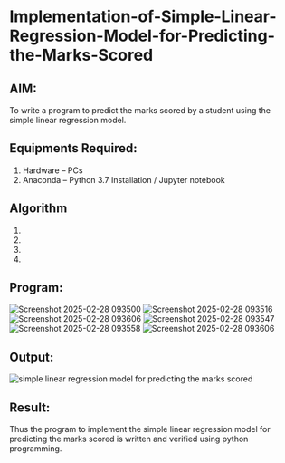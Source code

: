 # Implementation-of-Simple-Linear-Regression-Model-for-Predicting-the-Marks-Scored

## AIM:
To write a program to predict the marks scored by a student using the simple linear regression model.

## Equipments Required:
1. Hardware – PCs
2. Anaconda – Python 3.7 Installation / Jupyter notebook

## Algorithm
1. 
2. 
3. 
4. 

## Program:
![Screenshot 2025-02-28 093500](https://github.com/user-attachments/assets/f6429da6-1c0a-49c6-a383-27c4e69e0382)
![Screenshot 2025-02-28 093516](https://github.com/user-attachments/assets/388eb3dc-4747-4b36-830f-70b63e7bac54)
![Screenshot 2025-02-28 093606](https://github.com/user-attachments/assets/dbc417e9-0ae1-4953-8a79-0e0e6f386506)
![Screenshot 2025-02-28 093547](https://github.com/user-attachments/assets/2941ff20-3b79-4b38-ac00-2b598a658b99)
![Screenshot 2025-02-28 093558](https://github.com/user-attachments/assets/2a3bf505-2f6a-41f5-ab0e-a6a1229b000d)
![Screenshot 2025-02-28 093606](https://github.com/user-attachments/assets/bf6d5d00-3b53-421e-9951-ec12f6284887)



## Output:
![simple linear regression model for predicting the marks scored](sam.png)


## Result:
Thus the program to implement the simple linear regression model for predicting the marks scored is written and verified using python programming.
